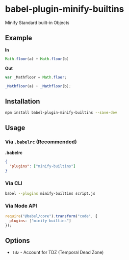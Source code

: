 # babel-plugin-minify-builtins

Minify Standard built-in Objects

## Example

**In**

```javascript
Math.floor(a) + Math.floor(b)
```

**Out**

```javascript
var _Mathfloor = Math.floor;

_Mathfloor(a) + _Mathfloor(b);
```

## Installation

```sh
npm install babel-plugin-minify-builtins --save-dev
```

## Usage

### Via `.babelrc` (Recommended)

**.babelrc**

```json
{
  "plugins": ["minify-builtins"]
}
```

### Via CLI

```sh
babel --plugins minify-builtins script.js
```

### Via Node API

```javascript
require("@babel/core").transform("code", {
  plugins: ["minify-builtins"]
});
```

## Options

+ `tdz` - Account for TDZ (Temporal Dead Zone)
